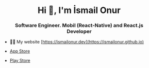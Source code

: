 <h1 align="center">Hi 👋, I'm İsmail Onur</h1>
<h3 align="center">Software Engineer. Mobil (React-Native) and React.js Developer</h3>

- 👨‍💻 My website [https://ismailonur.dev](https://ismailonur.github.io)

- [App Store](https://apps.apple.com/us/developer/ismail-onur/id1652834736)

- [Play Store](https://play.google.com/store/apps/developer?id=Friday+Team)
